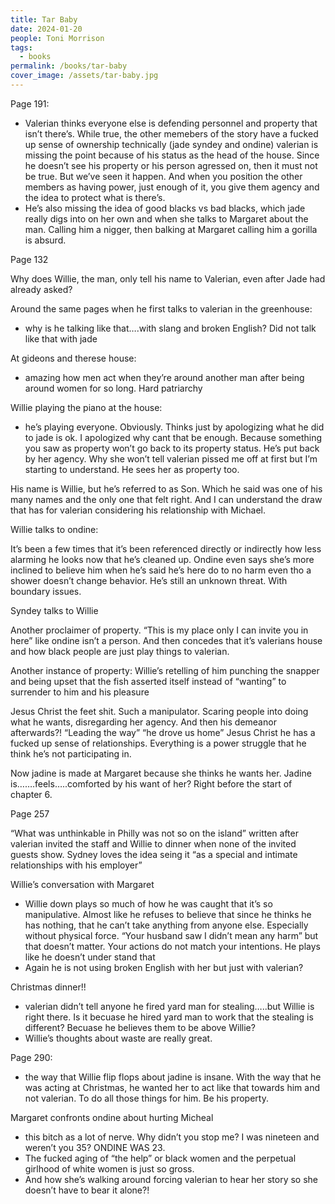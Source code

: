 ```yaml
---
title: Tar Baby
date: 2024-01-20
people: Toni Morrison
tags:
  - books
permalink: /books/tar-baby
cover_image: /assets/tar-baby.jpg
---
```

Page 191:

- Valerian thinks everyone else is defending personnel and property that isn’t there’s. While true, the other memebers of the story have a fucked up sense of ownership technically (jade syndey and ondine) valerian is missing the point because of his status as the head of the house. Since he doesn’t see his property or his person agressed on, then it must not be true. But we’ve seen it happen. And when you position the other members as having power, just enough of it, you give them agency and the idea to protect what is there’s.
- He’s also missing the idea of good blacks vs bad blacks, which jade really digs into on her own and when she talks to Margaret about the man. Calling him a nigger, then balking at Margaret calling him a gorilla is absurd.

Page 132

Why does Willie, the man, only tell his name to Valerian, even after Jade had already asked?

Around the same pages when he first talks to valerian in the greenhouse:

- why is he talking like that….with slang and broken English? Did not talk like that with jade

At gideons and therese house:

- amazing how men act when they’re around another man after being around women for so long. Hard patriarchy

Willie playing the piano at the house:

- he’s playing everyone. Obviously. Thinks just by apologizing what he did to jade is ok. I apologized why cant that be enough. Because something you saw as property won’t go back to its property status. He’s put back by her agency. Why she won’t tell valerian pissed me off at first but I’m starting to understand. He sees her as property too.

His name is Willie, but he’s referred to as Son. Which he said was one of his many names and the only one that felt right. And I can understand the draw that has for valerian considering his relationship with Michael.

Willie talks to ondine:

It’s been a few times that it’s been referenced directly or indirectly how less alarming he looks now that he’s cleaned up. Ondine even says she’s more inclined to believe him when he’s said he’s here do to no harm even tho a shower doesn’t change behavior. He’s still an unknown threat. With boundary issues.

Syndey talks to Willie

Another proclaimer of property. “This is my place only I can invite you in here” like ondine isn’t a person. And then concedes that it’s valerians house and how black people are just play things to valerian.

Another instance of property: Willie’s retelling of him punching the snapper and being upset that the fish asserted itself instead of “wanting” to surrender to him and his pleasure

Jesus Christ the feet shit. Such a manipulator. Scaring people into doing what he wants, disregarding her agency. And then his demeanor afterwards?! “Leading the way” “he drove us home” Jesus Christ he has a fucked up sense of relationships. Everything is a power struggle that he think he’s not participating in.

Now jadine is made at Margaret because she thinks he wants her. Jadine is…….feels…..comforted by his want of her? Right before the start of chapter 6.

Page 257

“What was unthinkable in Philly was not so on the island” written after valerian invited the staff and Willie to dinner when none of the invited guests show. Sydney loves the idea seing it “as a special and intimate relationships with his employer”

Willie’s conversation with Margaret

- Willie down plays so much of how he was caught that it’s so manipulative. Almost like he refuses to believe that since he thinks he has nothing, that he can’t take anything from anyone else. Especially without physical force. “Your husband saw I didn’t mean any harm” but that doesn’t matter. Your actions do not match your intentions. He plays like he doesn’t under stand that
- Again he is not using broken English with her but just with valerian?

Christmas dinner!!

- valerian didn’t tell anyone he fired yard man for stealing…..but Willie is right there. Is it becuase he hired yard man to work that the stealing is different? Becuase he believes them to be above Willie?
- Willie’s thoughts about waste are really great.

Page 290:

- the way that Willie flip flops about jadine is insane. With the way that he was acting at Christmas, he wanted her to act like that towards him and not valerian. To do all those things for him. Be his property.

Margaret confronts ondine about hurting Micheal

- this bitch as a lot of nerve. Why didn’t you stop me? I was nineteen and weren’t you 35? ONDINE WAS 23.
- The fucked aging of “the help” or black women and the perpetual girlhood of white women is just so gross.
- And how she’s walking around forcing valerian to hear her story so she doesn’t have to bear it alone?!
